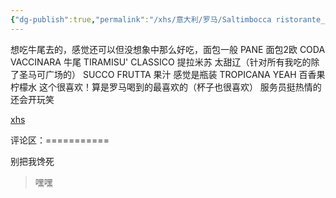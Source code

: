 ```yaml
---
{"dg-publish":true,"permalink":"/xhs/意大利/罗马/Saltimbocca ristorante_罗马/","tags":["rednote","罗马"],"created":"2025-03-17T21:56:09.813+08:00","updated":"2025-03-20T22:46:14.748+08:00"}
---
```


 

想吃牛尾去的，感觉还可以但没想象中那么好吃，面包一般
PANE 面包2欧
CODA VACCINARA 牛尾
TIRAMISU' CLASSICO 提拉米苏 太甜辽（针对所有我吃的除了圣马可广场的）
SUCCO FRUTTA 果汁 感觉是瓶装
TROPICANA YEAH 百香果柠檬水 这个很喜欢！算是罗马喝到的最喜欢的（杯子也很喜欢）
服务员挺热情的还会开玩笑

[xhs](https://www.xiaohongshu.com/explore/652f13c90000000022029754?xsec_token=ABV5u2gs5qv0-UK33zqVjMJoL_aknwKiRz6WC0GnPc2nU=&xsec_source=pc_user)

评论区：===========

别把我馋死

> 嘿嘿